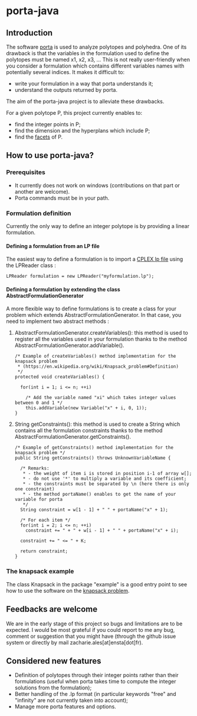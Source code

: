 # porta-java

## Introduction
The software [porta](http://porta.zib.de/) is used to analyze polytopes and polyhedra. One of its drawback is that the variables in the formulation used to define the polytopes must be named x1, x2, x3, ... This is not really user-friendly when you consider a formulation which contains different variables names with potentially several indices. It makes it difficult to:
* write your formulation in a way that porta understands it;
* understand the outputs returned by porta.

The aim of the porta-java project is to alleviate these drawbacks.

For a given polytope P, this project currently enables to:
* find the integer points in P;
* find the dimension and the hyperplans which include P;
* find the [facets](https://en.wikipedia.org/wiki/Face_(geometry)#Facet_or_(n-1)-face) of P.

 ## How to use porta-java?

### Prerequisites
* It currently does not work on windows (contributions on that part or another are welcome).
* Porta commands must be in your path.
 
 ### Formulation definition
 Currently the only way to define an integer polytope is by providing a linear formulation.
 
 #### Defining a formulation from an LP file
The easiest way to define a formulation is to import a [CPLEX lp file](http://lpsolve.sourceforge.net/5.1/CPLEX-format.htm) using the LPReader class :

	LPReader formulation = new LPReader("myformulation.lp");

#### Defining a formulation by extending the class AbstractFormulationGenerator
A more flexible way to define formulations is to create a class for your problem which extends AbstractFormulationGenerator. In that case, you need to implement two abstract methods :

1. AbstractFormulationGenerator.createVariables(): this method is used to register all the variables used in your formulation thanks to the method AbstractFormulationGenerator.addVariable().

    ```
    /* Example of createVariables() method implementation for the knapsack problem 
     * (https://en.wikipedia.org/wiki/Knapsack_problem#Definition)
     */
    protected void createVariables() {
		
      for(int i = 1; i <= n; ++i)
    
        /* Add the variable named "xi" which takes integer values between 0 and 1 */
        this.addVariable(new Variable("x" + i, 0, 1));
    }
    ```


2. String getConstraints(): this method is used to create a String which contains all the formulation constraints thanks to the method AbstractFormulationGenerator.getConstraints().

    ```
    /* Example of getConstraints() method implementation for the knapsack problem */
    public String getConstraints() throws UnknownVariableName {
	
      /* Remarks: 
       * - the weight of item i is stored in position i-1 of array w[];
       * - do not use '*' to multiply a variable and its coefficient;
       * - the constraints must be separated by \n (here there is only one constraint) 
       * - the method portaName() enables to get the name of your variable for porta
       */
      String constraint = w[1 - 1] + " " + portaName("x" + 1);
		
      /* For each item */
      for(int i = 2; i <= n; ++i)
        constraint += " + " + w[i - 1] + " " + portaName("x" + i);
    	
      constraint += " <= " + K;
    		
      return constraint;
    }
    ```
  
  ### The knapsack example
  The class Knapsack in the package "example" is a good entry point to see how to use the software on the [knapsack problem](https://en.wikipedia.org/wiki/Knapsack_problem#Definition).
  
  ## Feedbacks are welcome
  We are in the early stage of this project so bugs and limitations are to be expected. 
  I would be most grateful if you could report to me any bug, comment or suggestion that you might have (through the github issue system or directly by mail zacharie.ales[at]ensta[dot]fr).
  
  ## Considered new features
  * Definition of polytopes through their integer points rather than their formulations (useful when porta takes time to compute the integer solutions from the formulation);
  * Better handling of the .lp format (in particular keywords "free" and "infinity" are  not currently taken into account);
  * Manage more porta features and options.
